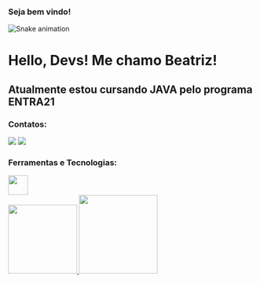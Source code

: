 ### Seja bem vindo!

![Snake animation](https://github.com/beabarth/beabarth/blob/output/github-contribution-grid-snake.svg)
<h1> Hello, Devs! Me chamo Beatriz! </h1>

<h2>
Atualmente estou cursando JAVA pelo programa ENTRA21 </h2>

### Contatos:
<div>
<a href="https://instagram.com/beabarthb" target="_blank"><img src="https://img.shields.io/badge/-Instagram-%23E4405F?style=for-the-badge&logo=instagram&logoColor=white" target="_blank"></a>
<a href="https://https://www.linkedin.com/in/beatriz-caroline-da-silva-337427244/" target="_blank"><img src="https://img.shields.io/badge/-LinkedIn-%230077B5?style=for-the-badge&logo=linkedin&logoColor=white" target="_blank"></a>   
</div>

### Ferramentas e Tecnologias:
  <img src="https://cdn.jsdelivr.net/gh/devicons/devicon/icons/java/java-original-wordmark.svg" width="40" height="40"/>
          
          
<div>
<a href="https://github.com/seu-usuário-aqui">
<img height="140em" src="https://github-readme-stats.vercel.app/api/top-langs/?username=beabarth&layout=compact&langs_count=7&theme=dracula"/>
<img height="160em" src="https://github-readme-stats.vercel.app/api?username=beabarth&show_icons=true&theme=dracula&include_all_commits=true&count_private=true"/>
</div>
  


